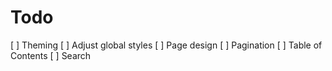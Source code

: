 # Todo
[ ] Theming
[ ] Adjust global styles
[ ] Page design
[ ] Pagination
[ ] Table of Contents
[ ] Search